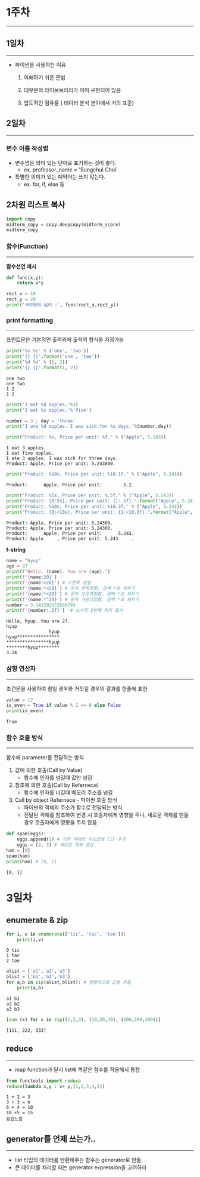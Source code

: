 # 1주차
---

## 1일차 
--- 
- 파이썬을 사용하는 이유   
  1. 이해하기 쉬운 문법  

  2. 대부분의 라이브브러리가 이미 구현되어 있음
  3. 압도적인 점유율 ( 데이터 분석 분야에서 거의 표준) 


## 2일차
---
### 변수 이름 작성법
- 변수명은 의미 있는 단어로 표기하는 것이 좋다.
  - ex. professor_name = 'Sungchul Choi'
- 특별한 의미가 있는 예약어는 쓰지 않는다.
  - ex. for, if, else 등

**2차원 리스트 복사**
---

```python
import copy
midterm_copy = copy.deepcopy(midterm_score)
midterm_copy
```

### 함수(Function)
---
**함수선언 예시**

```python
def func(x,y):
    return x*y

rect_x = 10
rect_y = 20
print('사각형의 넓이 :', func(rect_x,rect_y))
```

### print formatting
---
프린트문은 기본적인 출력외에 출력의 형식을 지정가능

```python
print('%s %s' % ('one', 'two'))
print('{} {}'.format('one', 'two'))
print('%d %d' % (1, 2))
print('{} {}'.format(1, 2))
```

    one two
    one two
    1 2
    1 2

  ```python
print('I eat %d apples.'%3)
print('I eat %s apples.'%'five')

number = 3 ; day = 'three'
print('I ate %d apples. I was sick for %s days.'%(number,day))

print("Product: %s, Price per unit: %f." % ("Apple", 5.243))
```

    I eat 3 apples.
    I eat five apples.
    I ate 3 apples. I was sick for three days.
    Product: Apple, Price per unit: 5.243000.
  


```python
print("Product: %10s, Price per unit: %10.1f." % ("Apple", 5.243))
```

    Product:      Apple, Price per unit:        5.2.
      


```python
print("Product: %5s, Price per unit: %.5f." % ("Apple", 5.243))
print("Product: {0:5s}, Price per unit: {1:.5f}.".format("Apple", 5.243))
print("Product: %10s, Price per unit: %10.3f." % ("Apple", 5.243))
print("Product: {0:<10s}, Price per unit: {1:<10.3f}.".format("Apple", 5.243))
```

    Product: Apple, Price per unit: 5.24300.
    Product: Apple, Price per unit: 5.24300.
    Product:      Apple, Price per unit:      5.243.
    Product: Apple     , Price per unit: 5.243     .
    

**f-string**


```python
name = "hyup"
age = 27
print(f"Hello, {name}. You are {age}.")
print(f'{name:20}')
print(f'{name:>20}') # 오른쪽 정렬
print(f'{name:*<20}') # 문자 왼쪽정렬, 공백 *로 채우기 
print(f'{name:*>20}') # 문자 오른쪽정렬, 공백 *로 채우기 
print(f'{name:*^20}') # 문자 가운데정렬, 공백 *로 채우기 
number = 3.141592653589793
print(f'{number:.2f}')  # 소수점 2번째 까지 표시
```

    Hello, hyup. You are 27.
    hyup                
                    hyup
    hyup****************
    ****************hyup
    ********hyup********
    3.14
    


### 삼항 연산자
---
조건문을 사용하여 참일 경우와 거짓일 경우의 결과를 한줄에 표현

```python
value = 12
is_even = True if value % 2 == 0 else False
print(is_even)
```
```
True
```

### 함수 호출 방식
---
함수에 parameter를 전달하는 방식
1. 값에 의한 호출(Call by Value)
    - 함수에 인자를 넘길때 값만 넘김
2. 참조에 의한 호출(Call by Refernece)
   - 함수에 인자를 너길때 메모리 주소를 넘김
3. Call by object Refernece - 파이썬 호출 방식
    - 파이썬의 객체의 주소가 함수로 전달되는 방식
    - 전달된 객체를 참조하여 변경 시 호출자에게 영향을 주나, 새로운 객체를 만들 경우 호출자에게 영향을 주지 않음
  
```python
def spam(eggs):
    eggs.append(1) # 기존 객체의 주소값에 [1] 추가
    eggs = [2, 3] # 새로운 객체 생성
ham = [0]
spam(ham)
print(ham) # [0, 1]
```

    [0, 1]

# 3일차 

## enumerate & zip

```python
for i, v in enumerate(['tic', 'tac', 'toe']):
    print(i,v)
```

    0 tic
    1 tac
    2 toe
    


```python
alist = ['a1','a2','a3']
blist = ['b1','b2','b3']
for a,b in zip(alist,blist): # 병렬적으로 값을 추출
    print(a,b)
```

    a1 b1
    a2 b2
    a3 b3
    


```python
[sum (x) for x in zip((1,2,3), (10,20,30), (100,200,300))]
```




    [111, 222, 333]


## reduce
---
- map function과 달리 list에 똑같은 함수를 적용해서 통합

```python
from functools import reduce
reduce(lambda x,y : x+ y,[1,2,3,4,5])
```

```
1 + 2 = 3
3 + 3 = 6
6 + 4 = 10
10 +5 = 15
요런느낌
```

## generator를 언제 쓰는가..
---
- list 타입의 데이터를 반환해주는 함수는 generator로 만듦
- 큰 데이터를 처리할 때는 generator expression을 고려하라